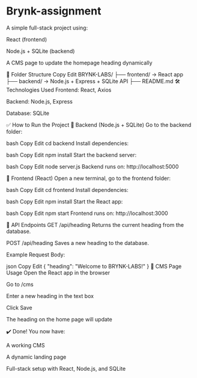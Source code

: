 # Brynk-assignment
A simple full-stack project using:

React (frontend)

Node.js + SQLite (backend)

A CMS page to update the homepage heading dynamically

📁 Folder Structure
Copy
Edit
BRYNK-LABS/
├── frontend/   → React app
├── backend/    → Node.js + Express + SQLite API
├── README.md
🛠 Technologies Used
Frontend: React, Axios

Backend: Node.js, Express

Database: SQLite

✅ How to Run the Project
🔹 Backend (Node.js + SQLite)
Go to the backend folder:

bash
Copy
Edit
cd backend
Install dependencies:

bash
Copy
Edit
npm install
Start the backend server:

bash
Copy
Edit
node server.js
Backend runs on: http://localhost:5000

🔹 Frontend (React)
Open a new terminal, go to the frontend folder:

bash
Copy
Edit
cd frontend
Install dependencies:

bash
Copy
Edit
npm install
Start the React app:

bash
Copy
Edit
npm start
Frontend runs on: http://localhost:3000

🔁 API Endpoints
GET /api/heading
Returns the current heading from the database.

POST /api/heading
Saves a new heading to the database.

Example Request Body:

json
Copy
Edit
{
  "heading": "Welcome to BRYNK-LABS!"
}
📝 CMS Page Usage
Open the React app in the browser

Go to /cms

Enter a new heading in the text box

Click Save

The heading on the home page will update

✔️ Done!
You now have:

A working CMS

A dynamic landing page

Full-stack setup with React, Node.js, and SQLite

